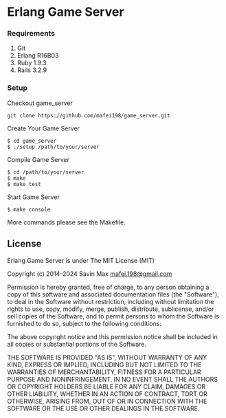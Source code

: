Erlang Game Server
==============

### Requirements
1. Git
2. Erlang R16B03
3. Ruby   1.9.3
4. Rails  3.2.9

### Setup
Checkout game_server

```
git clone https://github.com/mafei198/game_server.git
```

Create Your Game Server

```
$ cd game_server
$ ./setup /path/to/your/server
```

Compile Game Server

```
$ cd /path/to/your/server
$ make
$ make test
```

Start Game Server

```
$ make console
```

More commands please see the Makefile.

## License
Erlang Game Server is under The MIT License (MIT)

Copyright (c) 2014-2024
Savin Max <mafei.198@gmail.com>

Permission is hereby granted, free of charge, to any person obtaining a copy
of this software and associated documentation files (the "Software"), to deal
in the Software without restriction, including without limitation the rights
to use, copy, modify, merge, publish, distribute, sublicense, and/or sell
copies of the Software, and to permit persons to whom the Software is
furnished to do so, subject to the following conditions:

The above copyright notice and this permission notice shall be included in all
copies or substantial portions of the Software.

THE SOFTWARE IS PROVIDED "AS IS", WITHOUT WARRANTY OF ANY KIND, EXPRESS OR
IMPLIED, INCLUDING BUT NOT LIMITED TO THE WARRANTIES OF MERCHANTABILITY,
FITNESS FOR A PARTICULAR PURPOSE AND NONINFRINGEMENT. IN NO EVENT SHALL THE
AUTHORS OR COPYRIGHT HOLDERS BE LIABLE FOR ANY CLAIM, DAMAGES OR OTHER
LIABILITY, WHETHER IN AN ACTION OF CONTRACT, TORT OR OTHERWISE, ARISING FROM,
OUT OF OR IN CONNECTION WITH THE SOFTWARE OR THE USE OR OTHER DEALINGS IN THE
SOFTWARE.
